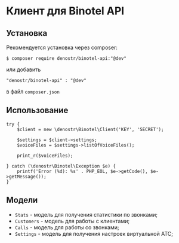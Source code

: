 # Клиент для Binotel API


## Установка

Рекомендуется установка через composer:

```
$ composer require denostr/binotel-api:"@dev"
```

или добавить

```
"denostr/binotel-api" : "@dev"
```

в файл `composer.json`

## Использование

```
try {
	$client = new \denostr\Binotel\Client('KEY', 'SECRET');

	$settings = $client->settings;
	$voiceFiles = $settings->listOfVoiceFiles();

	print_r($voiceFiles);

} catch (\denostr\Binotel\Exception $e) {
	printf('Error (%d): %s' . PHP_EOL, $e->getCode(), $e->getMessage());
}
```

## Модели

* `Stats` - модель для получения статистики по звонками;
* `Customers` - модель для работы с клиентами;
* `Calls` - модель для работы со звонками;
* `Settings` - модель для получения настроек виртуальной АТС;
